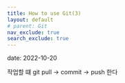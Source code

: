 ```yaml
---
title: How to use Git(3)
layout: default
# parent: Git
nav_exclude: true
search_exclude: true
---
```

date: 2022-10-20


작업할 떄 git pull -> commit -> push 한다